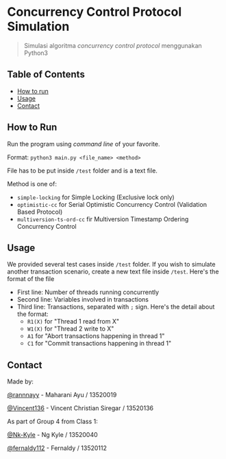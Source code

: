 # Concurrency Control Protocol Simulation

> Simulasi algoritma <i>concurrency control protocol</i> menggunakan Python3

## Table of Contents

- [How to run](#how-to-run)
- [Usage](#usage)
- [Contact](#contact)

## How to Run

Run the program using <i>command line</i> of your favorite.

Format:
`python3 main.py <file_name> <method>`

File has to be put inside `/test` folder and is a text file.

Method is one of:

- `simple-locking` for Simple Locking (Exclusive lock only)
- `optimistic-cc` for Serial Optimistic Concurrency Control (Validation Based Protocol)
- `multiversion-ts-ord-cc` fir Multiversion Timestamp Ordering Concurrency Control

## Usage

We provided several test cases inside `/test` folder. If you wish to simulate another transaction
scenario, create a new text file inside `/test`. Here's the format of the file

- First line: Number of threads running concurrently
- Second line: Variables involved in transactions
- Third line: Transactions, separated with `;` sign. Here's the detail about the format:
  - `R1(X)` for "Thread 1 read from X"
  - `W1(X)` for "Thread 2 write to X"
  - `A1` for "Abort transactions happening in thread 1"
  - `C1` for "Commit transactions happening in thread 1"

## Contact

Made by:

[@rannnayy](https://github.com/rannnayy) - Maharani Ayu / 13520019

[@Vincent136](https://github.com/Vincent136) - Vincent Christian Siregar / 13520136

As part of Group 4 from Class 1:

[@Nk-Kyle](https://github.com/Nk-Kyle) - Ng Kyle / 13520040

[@fernaldy112](https://github.com/fernaldy112) - Fernaldy / 13520112
